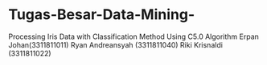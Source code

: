 # Tugas-Besar-Data-Mining-
Processing Iris Data with Classification Method Using C5.0 Algorithm 
Erpan Johan(3311811011)
Ryan Andreansyah (3311811040)
Riki Krisnaldi (3311811022)
